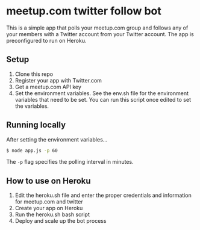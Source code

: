 # meetup.com twitter follow bot

This is a simple app that polls your meetup.com group and follows any of your members with a Twitter account from your Twitter account. The app is preconfigured to run on Heroku.

## Setup

1. Clone this repo
2. Register your app with Twitter.com
3. Get a meetup.com API key
4. Set the environment variables. See the env.sh file for the environment variables that need to be set. You can run this script once edited to set the variables.

## Running locally

After setting the environment variables...

```bash
$ node app.js -p 60
```

The `-p` flag specifies the polling interval in minutes.

## How to use on Heroku

1. Edit the heroku.sh file and enter the proper credentials and information for meetup.com and twitter
2. Create your app on Heroku
3. Run the heroku.sh bash script
4. Deploy and scale up the bot process
